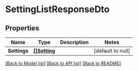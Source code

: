 # SettingListResponseDto

## Properties
Name | Type | Description | Notes
------------ | ------------- | ------------- | -------------
**Settings** | [**[]Setting**](Setting.md) |  | [default to null]

[[Back to Model list]](../README.md#documentation-for-models) [[Back to API list]](../README.md#documentation-for-api-endpoints) [[Back to README]](../README.md)

